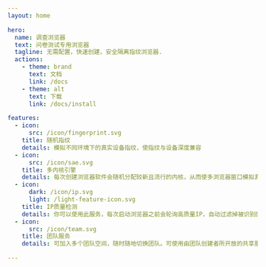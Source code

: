 ```yaml
---
layout: home

hero:
  name: 调查浏览器
  text: 问卷测试专用浏览器
  tagline: 无需配置，快速创建，安全隔离指纹浏览器.
  actions:
    - theme: brand
      text: 文档
      link: /docs
    - theme: alt
      text: 下载
      link: /docs/install

features:
  - icon: 
      src: /icon/fingerprint.svg
    title: 随机指纹
    details: 模拟不同环境下的真实设备指纹，使指纹与设备深度兼容
  - icon: 
      src: /icon/sae.svg
    title: 多内核引擎
    details: 每次创建浏览器软件会随机分配较新且流行的内核，从而使多浏览器窗口模拟真实人群使用者
  - icon:
      dark: /icon/ip.svg
      light: /light-feature-icon.svg
    title: IP质量检测
    details: 你可以使用此服务，每次启动浏览器之前会轮询高质量IP，自动过滤掉被识别的代理IP，滥用IP，高风险欺诈IP等
  - icon: 
      src: /icon/team.svg
    title: 团队服务
    details: 可加入多个团队空间，随时随地切换团队。可使用由团队创建者所开放的共享服务，包括IP检测及IP服务等

---
```



